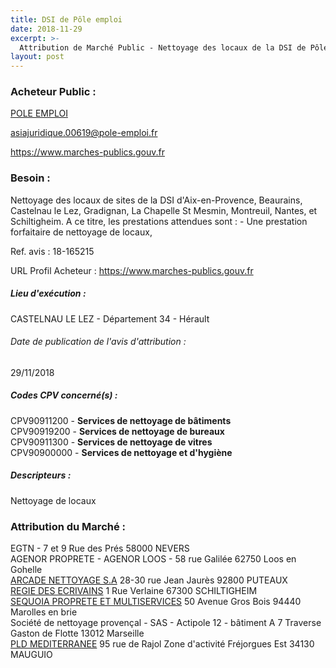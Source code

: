 ```yaml
---
title: DSI de Pôle emploi
date: 2018-11-29
excerpt: >-
  Attribution de Marché Public - Nettoyage des locaux de la DSI de Pôle emploi : Sites d'Aix-en-Provence, Beaurains, Castelnau le Lez, Gradignan, La Chapelle St Mesmin, Montreuil, Nantes, et Schiltigheim
layout: post
---
```


### Acheteur Public : 
<a href="/acheteur-131/siren-130005481"> POLE EMPLOI</a><br/>



asiajuridique.00619@pole-emploi.fr


https://www.marches-publics.gouv.fr
### Besoin :

Nettoyage des locaux de sites de la DSI d'Aix-en-Provence, Beaurains, Castelnau le Lez, Gradignan, La Chapelle St Mesmin, Montreuil, Nantes, et Schiltigheim. A ce titre, les prestations attendues sont : - Une prestation forfaitaire de nettoyage de locaux,

Ref. avis : 18-165215

URL Profil Acheteur : https://www.marches-publics.gouv.fr

##### Lieu d'exécution :

CASTELNAU LE LEZ - Département 34 - Hérault

###### Date de publication de l'avis d'attribution : 
29/11/2018

##### Codes CPV concerné(s) :
CPV90911200 - **Services de nettoyage de bâtiments** <br/>
CPV90919200 - **Services de nettoyage de bureaux** <br/>
CPV90911300 - **Services de nettoyage de vitres** <br/>
CPV90900000 - **Services de nettoyage et d'hygiène** <br/>

##### Descripteurs :
Nettoyage de locaux <br/>

### Attribution du Marché :
EGTN - 7 et 9 Rue des Prés 58000 NEVERS <br/>
AGENOR PROPRETE - AGENOR LOOS - 58 rue Galilée 62750 Loos en Gohelle <br/>
<a href="/entreprise-572/siren-572002186"> ARCADE NETTOYAGE S.A</a>    28-30 rue Jean Jaurès 92800 PUTEAUX <br/>
<a href="/entreprise-553/siren-388276180"> REGIE DES ECRIVAINS</a>    1 Rue Verlaine 67300 SCHILTIGHEIM <br/>
<a href="/entreprise-569/siren-512659186"> SEQUOIA PROPRETE ET MULTISERVICES</a>    50 Avenue Gros Bois 94440 Marolles en brie <br/>
Société de nettoyage provençal - SAS - Actipole 12 - bâtiment A 7 Traverse Gaston de Flotte 13012 Marseille <br/>
<a href="/entreprise-576/siren-799303268"> PLD MEDITERRANEE</a>    95 rue de Rajol Zone d'activité Fréjorgues Est 34130 MAUGUIO <br/>
